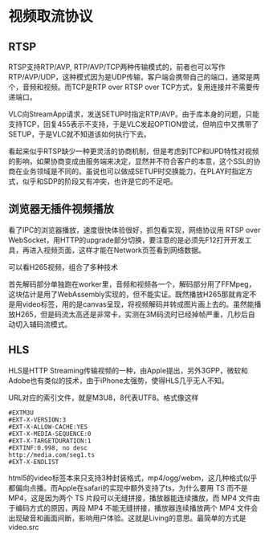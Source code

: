 # 视频取流协议

## RTSP

RTSP支持RTP/AVP, RTP/AVP/TCP两种传输模式的，前者也可以写作RTP/AVP/UDP，这种模式因为是UDP传输，客户端会携带自己的端口，通常是两个，音频和视频。而TCP是RTP over RTSP over TCP方式，复用连接并不需要传递端口。

VLC向StreamApp请求，发送SETUP时指定RTP/AVP。由于库本身的问题，只能支持TCP，回复455表示不支持，于是VLC发起OPTION尝试，但响应中又携带了SETUP，于是VLC就不知道该如何执行下去。

看起来似乎RTSP缺少一种更灵活的协商机制，但是考虑到TCP和UPD特性对视频的影响，如果协商变成由服务端来决定，显然并不符合客户的本意，这个SSL的协商在业务领域是不同的。虽说也可以做成SETUP时交换能力，在PLAY时指定方式，似乎和SDP的阶段又有冲突，也许是它的不足吧。

## 浏览器无插件视频播放

看了IPC的浏览器播放，速度很快体验很好，抓包看实现，网络协议用 RTSP over WebSocket，用HTTP的upgrade部分切换，要注意的是必须先F12打开开发工具，再进入视频页面，这样才能在Network页签看到网络数据。

可以看H265视频，组合了多种技术

首先解码部分单独跑在worker里，音频和视频各一个，解码部分用了FFMpeg，这块估计是用了WebAssembly实现的，但不能实证。既然播放H265那就肯定不是用video标签，用的是canvas呈现，将视频解码并转成图片画上去的。虽然能播放H265，但是码流太高还是非常卡，实测在3M码流时已经掉帧严重，几秒后自动切入辅码流模式。

## HLS

HLS是HTTP Streaming传输视频的一种，由Apple提出，另外3GPP，微软和Adobe也有类似的技术，由于iPhone太强势，使得HLS几乎无人不知。

URL对应的索引文件，就是M3U8，8代表UTF8。格式像这样

```
#EXTM3U
#EXT-X-VERSION:3
#EXT-X-ALLOW-CACHE:YES
#EXT-X-MEDIA-SEQUENCE:0
#EXT-X-TARGETDURATION:1
#EXTINF:0.998, no desc
http://media.com/seg1.ts
#EXT-X-ENDLIST
```

html5的video标签本来只支持3种封装格式，mp4/ogg/webm，这几种格式似乎都偏向点播。而Apple在safari的实现中额外支持了ts，为什么要用 TS 而不是 MP4，这是因为两个 TS 片段可以无缝拼接，播放器能连续播放，而 MP4 文件由于编码方式的原因，两段 MP4 不能无缝拼接，播放器连续播放两个 MP4 文件会出现破音和画面间断，影响用户体验。这就是Living的意思。最简单的方式是video.src